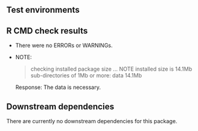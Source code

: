 ## Test environments

## R CMD check results

- There were no ERRORs or WARNINGs. 

- NOTE:
    > checking installed package size ... NOTE
    >       installed size is 14.1Mb
    >       sub-directories of 1Mb or more:
    >       data  14.1Mb
  
    Response: The data is necessary.
    
## Downstream dependencies

There are currently no downstream dependencies for this package.
